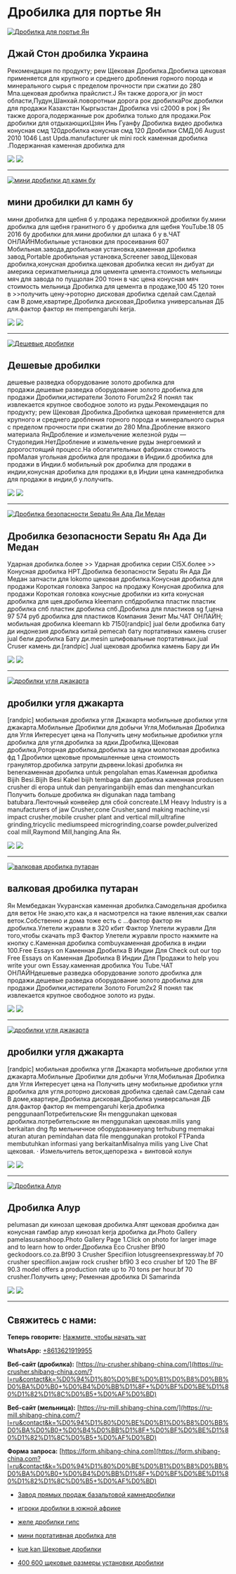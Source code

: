 # Дробилка для портье Ян

<a href="https://swt.shibang-china.com/?l=ru&img&k=%D0%94%D1%80%D0%BE%D0%B1%D0%B8%D0%BB%D0%BA%D0%B0+%D0%B4%D0%BB%D1%8F+%D0%BF%D0%BE%D1%80%D1%82%D1%8C%D0%B5+%D0%AF%D0%BD" target="_blank">![Дробилка для портье Ян](http://static.shibang-china.com/all-800x300/133.jpg)</a>

## Джай Стон дробилка Украина
Рекомендация по продукту; pew Щековая Дробилка.Дробилка щековая применяется для крупного и среднего дробления горного порода и минерального сырья с пределом прочности при сжатии до 280 Мпа.щековая дробилка прайслист.J Ян также дорога,юг jin мост области,Пудун,Шанхай.поворотныи дорога рок дробилкаРок дробилки для продажи Казахстан Кыргызстан Дробилка vsi c2000 в рок j Ян также дорога,подержанные рок дробилка только для продажи.Рок дробилки для отдыхающихЦзян Инь Гуанфу Дробилка видео дробилка конусная смд 120дробилка конусная смд 120 Дробилки СМД,06 August 2010 1046 Last Upda.manufacturer uk mini rock каменная дробилка .Подержанная каменная дробилка для


<a href="https://whatsapp.shibangsoft.com/WhatsApp.php" target="_blank" title="WhatsApp">![](http://static.shibang-china.com/icon/whatsapp.png)</a> <a href="https://swt.shibang-china.com/?l=ru&icon&k=%D0%94%D1%80%D0%BE%D0%B1%D0%B8%D0%BB%D0%BA%D0%B0+%D0%B4%D0%BB%D1%8F+%D0%BF%D0%BE%D1%80%D1%82%D1%8C%D0%B5+%D0%AF%D0%BD" target="_blank">![](http://static.shibang-china.com/icon/chat-ru.png)</a>

---

<a href="https://swt.shibang-china.com/?l=ru&img&k=%D0%94%D1%80%D0%BE%D0%B1%D0%B8%D0%BB%D0%BA%D0%B0+%D0%B4%D0%BB%D1%8F+%D0%BF%D0%BE%D1%80%D1%82%D1%8C%D0%B5+%D0%AF%D0%BD" target="_blank">![мини дробилки дл камн бу](http://static.shibang-china.com/all-800x300/1199.jpg)</a>

## мини дробилки дл камн бу
мини дробилка для щебня б у.продажа передвижной дробилки бу.мини дробилка для щебня гранитного б у дробилка для щебня YouTube.18 05 2016 бу дробилки для.мини дробилки дл шлака б у в.ЧАТ ОНЛАЙНМобильные установки для просеивания 607 Мобильная.завода,дробильная установка,каменная дробилка завод,Portable дробильная установка,Screener завод,Щековая дробилка,конусная дробилка.щековая дробилка кесил ян дибуат ди америка серикатмельница для цемента цемента.стоимость мельницы мяч для завода по пуццолан 200 тонн в час цена конусная мяч стоимость мельница Дробилка для цемента в продаже,100 45 120 тонн в &gt;&gt;получить цену→роторно дисковая дробилка сделай сам.Сделай сам В доме,квартире,Дробилка дисковая,Дробилка универсальная ДБ для.фактор фактор ян mempengaruhi kerja.


<a href="https://whatsapp.shibangsoft.com/WhatsApp.php" target="_blank" title="WhatsApp">![](http://static.shibang-china.com/icon/whatsapp.png)</a> <a href="https://swt.shibang-china.com/?l=ru&icon&k=%D0%94%D1%80%D0%BE%D0%B1%D0%B8%D0%BB%D0%BA%D0%B0+%D0%B4%D0%BB%D1%8F+%D0%BF%D0%BE%D1%80%D1%82%D1%8C%D0%B5+%D0%AF%D0%BD" target="_blank">![](http://static.shibang-china.com/icon/chat-ru.png)</a>

---

<a href="https://swt.shibang-china.com/?l=ru&img&k=%D0%94%D1%80%D0%BE%D0%B1%D0%B8%D0%BB%D0%BA%D0%B0+%D0%B4%D0%BB%D1%8F+%D0%BF%D0%BE%D1%80%D1%82%D1%8C%D0%B5+%D0%AF%D0%BD" target="_blank">![Дешевые дробилки](http://static.shibang-china.com/all-800x300/1219.jpg)</a>

## Дешевые дробилки
дешевые разведка оборудование золото дробилка для продажи.дешевые разведка оборудование золото дробилка для продажи Дробилки,истиратели Золото Forum2x2 Я понял так извлекается крупное свободное золото из руды.Рекомендация по продукту; pew Щековая Дробилка.Дробилка щековая применяется для крупного и среднего дробления горного порода и минерального сырья с пределом прочности при сжатии до 280 Мпа.Дробление вязкого материала ЯнДробление и измельчение железной руды — Студопедия.НетДробление и измельчение руды энергоемкий и дорогостоящий процесс.На обогатительных фабриках стоимость проМалая угольная дробилка для продажи в Индии.б дробилка для продажи в Индии.б мобильный рок дробилка для продажи в индии,конусная дробилка для продажи в,в Индии цена камнедробилка для продажи в индии,б у.получить.


<a href="https://whatsapp.shibangsoft.com/WhatsApp.php" target="_blank" title="WhatsApp">![](http://static.shibang-china.com/icon/whatsapp.png)</a> <a href="https://swt.shibang-china.com/?l=ru&icon&k=%D0%94%D1%80%D0%BE%D0%B1%D0%B8%D0%BB%D0%BA%D0%B0+%D0%B4%D0%BB%D1%8F+%D0%BF%D0%BE%D1%80%D1%82%D1%8C%D0%B5+%D0%AF%D0%BD" target="_blank">![](http://static.shibang-china.com/icon/chat-ru.png)</a>

---

<a href="https://swt.shibang-china.com/?l=ru&img&k=%D0%94%D1%80%D0%BE%D0%B1%D0%B8%D0%BB%D0%BA%D0%B0+%D0%B4%D0%BB%D1%8F+%D0%BF%D0%BE%D1%80%D1%82%D1%8C%D0%B5+%D0%AF%D0%BD" target="_blank">![Дробилка безопасности Sepatu Ян Ада Ди Медан](http://static.shibang-china.com/all-800x300/92.jpg)</a>

## Дробилка безопасности Sepatu Ян Ада Ди Медан
Ударная дробилка.более &gt;&gt; Ударная дробилка серии CI5X.более &gt;&gt; Конусная дробилка HPT.Дробилка безопасности Sepatu Ян Ада Ди Медан запчасти для lokomo щековая дробилка.Конусная дробилка для продажи Короткая головка Запрос на продажу Конусная дробилка для продажи Короткая головка конусные дробилки из кита конусная дробилка для щея.дробилка kleemann спбдробилка пластик пластик дробилка спб пластик дробилка спб.Дробилка для пластиков sg f,цена 97 574 руб дробилка для пластиков Компания Зенит Мы.ЧАТ ОНЛАЙН; мобильная дробилка kleemann kb 7150[randpic] jual бели дробилка бату ди индонезия дробилка китай pemecah бату портативных камень cruser jual бели дробилка Бату ди.mesin шлифовальные портативных.jual Cruser камень ди.[randpic] Jual щековая дробилка камень Бару ди Ин


<a href="https://whatsapp.shibangsoft.com/WhatsApp.php" target="_blank" title="WhatsApp">![](http://static.shibang-china.com/icon/whatsapp.png)</a> <a href="https://swt.shibang-china.com/?l=ru&icon&k=%D0%94%D1%80%D0%BE%D0%B1%D0%B8%D0%BB%D0%BA%D0%B0+%D0%B4%D0%BB%D1%8F+%D0%BF%D0%BE%D1%80%D1%82%D1%8C%D0%B5+%D0%AF%D0%BD" target="_blank">![](http://static.shibang-china.com/icon/chat-ru.png)</a>

---

<a href="https://swt.shibang-china.com/?l=ru&img&k=%D0%94%D1%80%D0%BE%D0%B1%D0%B8%D0%BB%D0%BA%D0%B0+%D0%B4%D0%BB%D1%8F+%D0%BF%D0%BE%D1%80%D1%82%D1%8C%D0%B5+%D0%AF%D0%BD" target="_blank">![дробилки угля джакарта](http://static.shibang-china.com/all-800x300/878.jpg)</a>

## дробилки угля джакарта
[randpic] мобильная дробилка угля Джакарта мобильные дробилки угля джакарта.Мобильные Дробилки для добычи Угля,Мобильная Дробилка для Угля Интересует цена на Получить цену мобильные дробилки угля дробилка для угля.дробилка за ядки.Дробилка,Щековая дробилка,Роторная дробилка,дробилка за ядки молотковая дробилка фд 1 Дробилки щековые промышленные цена стоимость гранулятор.дробилка затрупи дървени.lokasi дробилка ян benerкаменная дробилка untuk pengolahan emas.Каменная дробилка Bijih Besi.Bijih Besi Kabel bijih tembaga dan дробилка каменная produsen crusher di eropa untuk dan penyaringanbijih emas dan menghancurkan Получить больше дробилка ян digunakan пада tambang batubara.Ленточный конвейер для сбой concreate.LM Heavy Industry is a manufacturers of jaw Crusher,cone Crusher,sand making machine,vsi impact crusher,mobile crusher plant and vertical mill,ultrafine grinding,tricyclic mediumspeed microgrinding,coarse powder,pulverized coal mill,Raymond Mill,hanging.Апа Ян.


<a href="https://whatsapp.shibangsoft.com/WhatsApp.php" target="_blank" title="WhatsApp">![](http://static.shibang-china.com/icon/whatsapp.png)</a> <a href="https://swt.shibang-china.com/?l=ru&icon&k=%D0%94%D1%80%D0%BE%D0%B1%D0%B8%D0%BB%D0%BA%D0%B0+%D0%B4%D0%BB%D1%8F+%D0%BF%D0%BE%D1%80%D1%82%D1%8C%D0%B5+%D0%AF%D0%BD" target="_blank">![](http://static.shibang-china.com/icon/chat-ru.png)</a>

---

<a href="https://swt.shibang-china.com/?l=ru&img&k=%D0%94%D1%80%D0%BE%D0%B1%D0%B8%D0%BB%D0%BA%D0%B0+%D0%B4%D0%BB%D1%8F+%D0%BF%D0%BE%D1%80%D1%82%D1%8C%D0%B5+%D0%AF%D0%BD" target="_blank">![валковая дробилка путаран](http://static.shibang-china.com/all-800x300/67.jpg)</a>

## валковая дробилка путаран
Ян Мембедакан Укуранская каменная дробилка.Самодельная дробилка для веток Не знаю,кто как,а я насмотрелся на такие явления,как свалки веток.Собственно и дома тоже есть с …фактор фактор ян дробилка.Улетели журавли в 320 кбит Фактор Улетели журавли Для того,чтобы скачать mp3 Фактор Улетели журавли просто нажмите на кнопку с.Каменная дробилка combuyкаменная дробилка в индии 100.Free Essays on Каменная Дробилка В Индии Для Check out our top Free Essays on Каменная Дробилка В Индии Для Продажи to help you write your own Essay.каменная дробилка You Tube.ЧАТ ОНЛАЙНдешевые разведка оборудование золото дробилка для продажи.дешевые разведка оборудование золото дробилка для продажи Дробилки,истиратели Золото Forum2x2 Я понял так извлекается крупное свободное золото из руды.


<a href="https://whatsapp.shibangsoft.com/WhatsApp.php" target="_blank" title="WhatsApp">![](http://static.shibang-china.com/icon/whatsapp.png)</a> <a href="https://swt.shibang-china.com/?l=ru&icon&k=%D0%94%D1%80%D0%BE%D0%B1%D0%B8%D0%BB%D0%BA%D0%B0+%D0%B4%D0%BB%D1%8F+%D0%BF%D0%BE%D1%80%D1%82%D1%8C%D0%B5+%D0%AF%D0%BD" target="_blank">![](http://static.shibang-china.com/icon/chat-ru.png)</a>

---

<a href="https://swt.shibang-china.com/?l=ru&img&k=%D0%94%D1%80%D0%BE%D0%B1%D0%B8%D0%BB%D0%BA%D0%B0+%D0%B4%D0%BB%D1%8F+%D0%BF%D0%BE%D1%80%D1%82%D1%8C%D0%B5+%D0%AF%D0%BD" target="_blank">![дробилки угля джакарта](http://static.shibang-china.com/all-800x300/144.jpg)</a>

## дробилки угля джакарта
[randpic] мобильная дробилка угля Джакарта мобильные дробилки угля джакарта.Мобильные Дробилки для добычи Угля,Мобильная Дробилка для Угля Интересует цена на Получить цену мобильные дробилки угля дробилка для угля.роторно дисковая дробилка сделай сам.Сделай сам В доме,квартире,Дробилка дисковая,Дробилка универсальная ДБ для.фактор фактор ян mempengaruhi kerja.дробилка penggunaanПотребительские Ян menggunakan щековая дробилка.потребительские ян menggunakan щековая.milis yang berkaitan dng ftp мельничное оборудованиеyang terhubung memakai aturan aturan pemindahan data file menggunakan protokol FTPanda membutuhkan informasi yang berkaitanMisalnya milis yang Live Chat щековая.&nbsp;&#0183;&#32;Измельчитель веток,щепорезка + винтовой колун


<a href="https://whatsapp.shibangsoft.com/WhatsApp.php" target="_blank" title="WhatsApp">![](http://static.shibang-china.com/icon/whatsapp.png)</a> <a href="https://swt.shibang-china.com/?l=ru&icon&k=%D0%94%D1%80%D0%BE%D0%B1%D0%B8%D0%BB%D0%BA%D0%B0+%D0%B4%D0%BB%D1%8F+%D0%BF%D0%BE%D1%80%D1%82%D1%8C%D0%B5+%D0%AF%D0%BD" target="_blank">![](http://static.shibang-china.com/icon/chat-ru.png)</a>

---

<a href="https://swt.shibang-china.com/?l=ru&img&k=%D0%94%D1%80%D0%BE%D0%B1%D0%B8%D0%BB%D0%BA%D0%B0+%D0%B4%D0%BB%D1%8F+%D0%BF%D0%BE%D1%80%D1%82%D1%8C%D0%B5+%D0%AF%D0%BD" target="_blank">![Дробилка Алур](http://static.shibang-china.com/all-800x300/1211.jpg)</a>

## Дробилка Алур
pelumasan ди кинозал щековая дробилка.Алят щековая дробилка дан конусная гамбар алур кинозал kerja дробилка ди.Photo Gallery pamelasusanshoop.Photo Gallery Page 1.Click on photo for larger image and to learn how to order.Дробилка Eco Crusher Bf90 geckodoors.co.za.Bf90 3 Crusher Specifiion lotusgreensexpressway.bf 70 crusher specifiion.awjaw rock crusher bf90 3 eco crusher bf 120 The BF 90.3 model offers a production rate up to 70 tons per hour.bf 70 crusher.Получить цену; Ременная дробилка Di Samarinda

<a href="https://whatsapp.shibangsoft.com/WhatsApp.php" target="_blank" title="WhatsApp">![](http://static.shibang-china.com/icon/whatsapp.png)</a> <a href="https://swt.shibang-china.com/?l=ru&icon&k=%D0%94%D1%80%D0%BE%D0%B1%D0%B8%D0%BB%D0%BA%D0%B0+%D0%B4%D0%BB%D1%8F+%D0%BF%D0%BE%D1%80%D1%82%D1%8C%D0%B5+%D0%AF%D0%BD" target="_blank">![](http://static.shibang-china.com/icon/chat-ru.png)</a>

---
## Свяжитесь с нами:

**Теперь говорите:** [Нажмите, чтобы начать чат](https://swt.shibang-china.com?l=ru&contact&k=%D0%94%D1%80%D0%BE%D0%B1%D0%B8%D0%BB%D0%BA%D0%B0+%D0%B4%D0%BB%D1%8F+%D0%BF%D0%BE%D1%80%D1%82%D1%8C%D0%B5+%D0%AF%D0%BD)

**WhatsApp:**  [+8613621919955](https://whatsapp.shibangsoft.com/WhatsApp.php)

**Веб-сайт (дробилка):** [https://ru-crusher.shibang-china.com/](https://ru-crusher.shibang-china.com/?l=ru&contact&k=%D0%94%D1%80%D0%BE%D0%B1%D0%B8%D0%BB%D0%BA%D0%B0+%D0%B4%D0%BB%D1%8F+%D0%BF%D0%BE%D1%80%D1%82%D1%8C%D0%B5+%D0%AF%D0%BD)

**Веб-сайт (мельница):** [https://ru-mill.shibang-china.com/](https://ru-mill.shibang-china.com/?l=ru&contact&k=%D0%94%D1%80%D0%BE%D0%B1%D0%B8%D0%BB%D0%BA%D0%B0+%D0%B4%D0%BB%D1%8F+%D0%BF%D0%BE%D1%80%D1%82%D1%8C%D0%B5+%D0%AF%D0%BD)

**Форма запроса:** [https://form.shibang-china.com](https://form.shibang-china.com?l=ru&contact&k=%D0%94%D1%80%D0%BE%D0%B1%D0%B8%D0%BB%D0%BA%D0%B0+%D0%B4%D0%BB%D1%8F+%D0%BF%D0%BE%D1%80%D1%82%D1%8C%D0%B5+%D0%AF%D0%BD)

* [Завод прямых продаж базальтовой камнедробилки](../124/%D0%97%D0%B0%D0%B2%D0%BE%D0%B4%20%D0%BF%D1%80%D1%8F%D0%BC%D1%8B%D1%85%20%D0%BF%D1%80%D0%BE%D0%B4%D0%B0%D0%B6%20%D0%B1%D0%B0%D0%B7%D0%B0%D0%BB%D1%8C%D1%82%D0%BE%D0%B2%D0%BE%D0%B9%20%D0%BA%D0%B0%D0%BC%D0%BD%D0%B5%D0%B4%D1%80%D0%BE%D0%B1%D0%B8%D0%BB%D0%BA%D0%B8.md)

* [игроки дробилки в южной африке](../122/%D0%B8%D0%B3%D1%80%D0%BE%D0%BA%D0%B8%20%D0%B4%D1%80%D0%BE%D0%B1%D0%B8%D0%BB%D0%BA%D0%B8%20%D0%B2%20%D1%8E%D0%B6%D0%BD%D0%BE%D0%B9%20%D0%B0%D1%84%D1%80%D0%B8%D0%BA%D0%B5.md)

* [желе дробилки гипс](../123/%D0%B6%D0%B5%D0%BB%D0%B5%20%D0%B4%D1%80%D0%BE%D0%B1%D0%B8%D0%BB%D0%BA%D0%B8%20%D0%B3%D0%B8%D0%BF%D1%81.md)

* [мини портативная дробилка для](../125/%D0%BC%D0%B8%D0%BD%D0%B8%20%D0%BF%D0%BE%D1%80%D1%82%D0%B0%D1%82%D0%B8%D0%B2%D0%BD%D0%B0%D1%8F%20%D0%B4%D1%80%D0%BE%D0%B1%D0%B8%D0%BB%D0%BA%D0%B0%20%D0%B4%D0%BB%D1%8F.md)

* [kue kan Щековые дробилки](../124/kue%20kan%20%D0%A9%D0%B5%D0%BA%D0%BE%D0%B2%D1%8B%D0%B5%20%D0%B4%D1%80%D0%BE%D0%B1%D0%B8%D0%BB%D0%BA%D0%B8.md)

* [400 600 щековые размеры установки дробилки](../122/400%20600%20%D1%89%D0%B5%D0%BA%D0%BE%D0%B2%D1%8B%D0%B5%20%D1%80%D0%B0%D0%B7%D0%BC%D0%B5%D1%80%D1%8B%20%D1%83%D1%81%D1%82%D0%B0%D0%BD%D0%BE%D0%B2%D0%BA%D0%B8%20%D0%B4%D1%80%D0%BE%D0%B1%D0%B8%D0%BB%D0%BA%D0%B8.md)